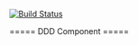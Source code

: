 [![Build Status](https://travis-ci.org/NetTeam/DDD.png?branch=master)](https://travis-ci.org/NetTeam/DDD)


===== DDD Component =====
